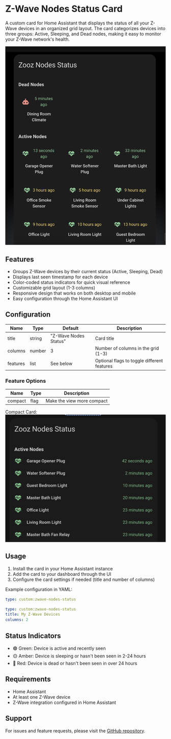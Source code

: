# Z-Wave Nodes Status Card

A custom card for Home Assistant that displays the status of all your Z-Wave devices in an organized grid layout. The card categorizes devices into three groups: Active, Sleeping, and Dead nodes, making it easy to monitor your Z-Wave network's health.

![card](../../../assets/cards/node-status/card.png)

## Features

- Groups Z-Wave devices by their current status (Active, Sleeping, Dead)
- Displays last seen timestamp for each device
- Color-coded status indicators for quick visual reference
- Customizable grid layout (1-3 columns)
- Responsive design that works on both desktop and mobile
- Easy configuration through the Home Assistant UI

## Configuration

| Name     | Type   | Default               | Description                                 |
| -------- | ------ | --------------------- | ------------------------------------------- |
| title    | string | "Z-Wave Nodes Status" | Card title                                  |
| columns  | number | 3                     | Number of columns in the grid (1-3)         |
| features | list   | See below             | Optional flags to toggle different features |

### Feature Options

| Name    | Type | Description                |
| ------- | ---- | -------------------------- |
| compact | flag | Make the view more compact |

Compact Card:
![card](../../../assets/cards/node-status/compact.png)

## Usage

1. Install the card in your Home Assistant instance
2. Add the card to your dashboard through the UI
3. Configure the card settings if needed (title and number of columns)

Example configuration in YAML:

```yaml
type: custom:zwave-nodes-status
```

```yaml
type: custom:zwave-nodes-status
title: My Z-Wave Devices
columns: 2
```

## Status Indicators

- 🟢 Green: Device is active and recently seen
- 🟡 Amber: Device is sleeping or hasn't been seen in 2-24 hours
- 🔴 Red: Device is dead or hasn't been seen in over 24 hours

## Requirements

- Home Assistant
- At least one Z-Wave device
- Z-Wave integration configured in Home Assistant

## Support

For issues and feature requests, please visit the [GitHub repository](https://github.com/homeassistant-extras/zwave-card-set).
